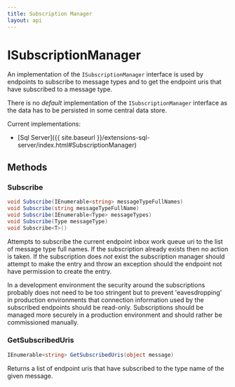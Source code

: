 ```yaml
---
title: Subscription Manager
layout: api
---
```

# ISubscriptionManager

An implementation of the `ISubscriptionManager` interface is used by endpoints to subscribe to message types and to get the endpoint uris that have subscribed to a message type.

There is no *default* implementation of the `ISubscriptionManager` interface as the data has to be persisted in some central data store.

Current implementations:

- [Sql Server]({{ site.baseurl }}/extensions-sql-server/index.html#SubscriptionManager)

## Methods

### Subscribe

``` c#
void Subscribe(IEnumerable<string> messageTypeFullNames)
void Subscribe(string messageTypeFullName)
void Subscribe(IEnumerable<Type> messageTypes)
void Subscribe(Type messageType)
void Subscribe<T>()
```

Attempts to subscribe the current endpoint inbox work queue uri to the list of message type full names.  If the subscription already exists then no action is taken.  If the subscription does *not* exist the subscription manager should attempt to make the entry and throw an exception should the endpoint not have permission to create the entry.

In a development environment the security around the subscriptions probably does not need to be too stringent but to prevent 'eavesdropping' in production environments that connection information used by the subscribed endpoints should be read-only.  Subscriptions should be managed more securely in a production environment and should rather be commissioned manually.

### GetSubscribedUris

``` c#
IEnumerable<string> GetSubscribedUris(object message)
```

Returns a list of endpoint uris that have subscribed to the type name of the given message.